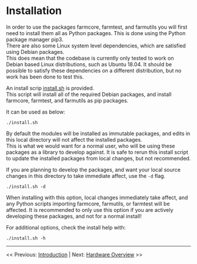 # Installation

In order to use the packages farmcore, farmtest, and farmutils you will first need to install them all as Python packages.
This is done using the Python package manager pip3.  
There are also some Linux system level dependencies, which are satisfied using Debian packages.  
This does mean that the codebase is currently only tested to work on Debian based Linux distributions, such as Ubuntu 18.04.
It should be possible to satisfy these dependencies on a different distribution, but no work has been done to test this.  

An install scrip [install.sh](install.sh) is provided.  
This script will install all of the required Debian packages, and install farmcore, farmtest, and farmutils as pip packages.  

It can be used as below:

``` shell
./install.sh
```

By default the modules will be installed as immutable packages, and edits in this local directory will not affect the installed packages.  
This is what we would want for a normal user, who will be using these packages as a library to develop against.
It is safe to rerun this install script to update the installed packages from local changes, but not recommended.

If you are planning to develop the packages, and want your local source changes in this directory to take immediate affect, use the `-d` flag.

```shell
./install.sh -d
```

When installing with this option, local changes immediately take affect, and any Python scripts importing farmcore, farmutils, or farmtest will be affected.
It is recommended to only use this option if you are actively developing these packages, and not for a normal install!

For additional options, check the install help with:

```shell
./install.sh -h
```

___

<< Previous: [Introduction](./1-introduction.md) |
Next: [Hardware Overview](./3-hardware_overview.md) >>
